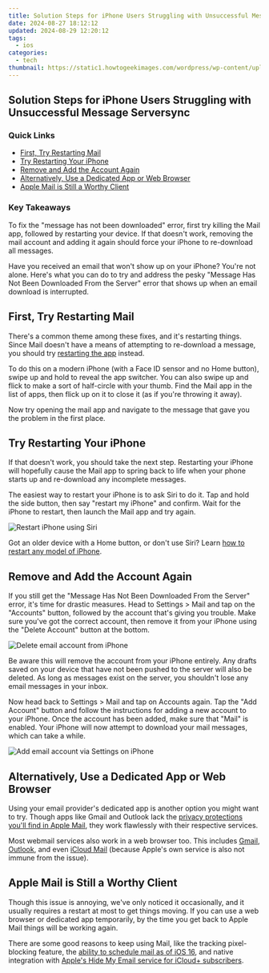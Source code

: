 ```yaml
---
title: Solution Steps for iPhone Users Struggling with Unsuccessful Message Serversync
date: 2024-08-27 18:12:12
updated: 2024-08-29 12:20:12
tags:
  - ios
categories:
  - tech
thumbnail: https://static1.howtogeekimages.com/wordpress/wp-content/uploads/2023/03/52421211784_1c33964437_o.jpg
---
```


## Solution Steps for iPhone Users Struggling with Unsuccessful Message Serversync

### Quick Links

* [First, Try Restarting Mail](https://tiktok-videos.techidaily.com/new-the-definitive-guide-to-acquiring-tiktok-followers-safely-for-2024/)
* [Try Restarting Your iPhone](https://fox-access.techidaily.com/professional-drone-selection-guide-top-5/)
* [Remove and Add the Account Again](https://screen-mirror.techidaily.com/in-2024-recommended-best-applications-for-mirroring-your-itel-p55plus-screen-drfone-by-drfone-android/)
* [Alternatively, Use a Dedicated App or Web Browser](https://screen-recording.techidaily.com/navigating-virtual-board-functions-across-zoom-devices/)
* [Apple Mail is Still a Worthy Client](https://youtube-data.techidaily.com/24-outlining-operational-offshoots/)

### Key Takeaways

 To fix the "message has not been downloaded" error, first try killing the Mail app, followed by restarting your device. If that doesn't work, removing the mail account and adding it again should force your iPhone to re-download all messages.

 Have you received an email that won't show up on your iPhone? You're not alone. Here's what you can do to try and address the pesky "Message Has Not Been Downloaded From the Server" error that shows up when an email download is interrupted.

##  First, Try Restarting Mail

 There's a common theme among these fixes, and it's restarting things. Since Mail doesn't have a means of attempting to re-download a message, you should try [restarting the app](https://tech-haven.techidaily.com/microsoft-bing-vs-google-bard-vs-chatgpt-the-ultimate-battle-for-best-ai-conversational-agent/) instead.

 To do this on a modern iPhone (with a Face ID sensor and no Home button), swipe up and hold to reveal the app switcher. You can also swipe up and flick to make a sort of half-circle with your thumb. Find the Mail app in the list of apps, then flick up on it to close it (as if you're throwing it away).

 Now try opening the mail app and navigate to the message that gave you the problem in the first place.

##  Try Restarting Your iPhone

 If that doesn't work, you should take the next step. Restarting your iPhone will hopefully cause the Mail app to spring back to life when your phone starts up and re-download any incomplete messages.

 The easiest way to restart your iPhone is to ask Siri to do it. Tap and hold the side button, then say "restart my iPhone" and confirm. Wait for the iPhone to restart, then launch the Mail app and try again.

![Restart iPhone using Siri](https://static1.howtogeekimages.com/wordpress/wp-content/uploads/2023/03/restart_iphone_siri.jpg) 

 Got an older device with a Home button, or don't use Siri? Learn [how to restart any model of iPhone](https://extra-resources.techidaily.com/navigating-to-get-windows-movie-maker-6-installed/).

##  Remove and Add the Account Again

 If you still get the "Message Has Not Been Downloaded From the Server" error, it's time for drastic measures. Head to Settings > Mail and tap on the "Accounts" button, followed by the account that's giving you trouble. Make sure you've got the correct account, then remove it from your iPhone using the "Delete Account" button at the bottom.

![Delete email account from iPhone](https://static1.howtogeekimages.com/wordpress/wp-content/uploads/2023/03/delete_account_iphone_mail.jpg) 

 Be aware this will remove the account from your iPhone entirely. Any drafts saved on your device that have not been pushed to the server will also be deleted. As long as messages exist on the server, you shouldn't lose any email messages in your inbox.

 Now head back to Settings > Mail and tap on Accounts again. Tap the "Add Account" button and follow the instructions for adding a new account to your iPhone. Once the account has been added, make sure that "Mail" is enabled. Your iPhone will now attempt to download your mail messages, which can take a while.

![Add email account via Settings on iPhone](https://static1.howtogeekimages.com/wordpress/wp-content/uploads/2023/03/add_account_mail..jpg) 

##  Alternatively, Use a Dedicated App or Web Browser

 Using your email provider's dedicated app is another option you might want to try. Though apps like Gmail and Outlook lack the [privacy protections you'll find in Apple Mail](https://video-screen-grab.techidaily.com/groundbreaking-biodegradable-film-technology-advice-for-2024/), they work flawlessly with their respective services.

 Most webmail services also work in a web browser too. This includes [Gmail](http://www.gmail.com), [Outlook](http://www.outlook.com), and even [iCloud Mail](http://www.icloud.com) (because Apple's own service is also not immune from the issue).

##  Apple Mail is Still a Worthy Client

 Though this issue is annoying, we've only noticed it occasionally, and it usually requires a restart at most to get things moving. If you can use a web browser or dedicated app temporarily, by the time you get back to Apple Mail things will be working again.

 There are some good reasons to keep using Mail, like the tracking pixel-blocking feature, the [ability to schedule mail as of iOS 16](https://android-unlock.techidaily.com/forgotten-the-voicemail-password-of-samsung-galaxy-f14-5g-try-these-fixes-by-drfone-android/), and native integration with [Apple's Hide My Email service for iCloud+ subscribers](https://instagram-video-files.techidaily.com/new-2024-approved-maximizing-your-story-potential-with-instagram-highlights/).

<ins class="adsbygoogle"
     style="display:block"
     data-ad-format="autorelaxed"
     data-ad-client="ca-pub-7571918770474297"
     data-ad-slot="1223367746"></ins>



<ins class="adsbygoogle"
     style="display:block"
     data-ad-client="ca-pub-7571918770474297"
     data-ad-slot="8358498916"
     data-ad-format="auto"
     data-full-width-responsive="true"></ins>
